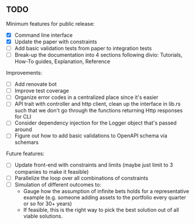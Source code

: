## TODO

Minimum features for public release:
- [x] Command line interface
- [x] Update the paper with constraints
- [ ] Add basic validation tests from paper to integration tests
- [ ] Break-up the documentation into 4 sections following divio: Tutorials, How-To guides, Explanation, Reference

Improvements:
- [ ] Add renovate bot
- [ ] Improve test coverage
- [ ] Organize error codes in a centralized place since it's easier
- [ ] API trait with controller and http client, clean up the interface in lib.rs such that we don't go through the
      functions returning Http responses for CLI
- [ ] Consider dependency injection for the Logger object that's passed around
- [ ] Figure out how to add basic validations to OpenAPI schema via schemars

Future features:
- [ ] Update front-end with constraints and limits (maybe just limit to 3 companies to make it feasible)
- [ ] Parallelize the loop over all combinations of constraints
- [ ] Simulation of different outcomes to:
    * Gauge how the assumption of infinite bets holds for a representative example (e.g. someone adding assets to the
      portfolio every quarter or so for 30+ years)
    * If feasible, this is the right way to pick the best solution out of all viable solutions. 
